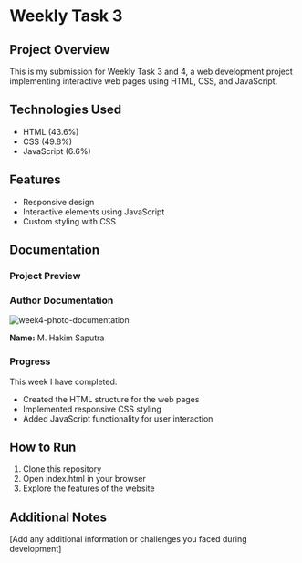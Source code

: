 # Weekly Task 3

## Project Overview
This is my submission for Weekly Task 3 and 4, a web development project implementing interactive web pages using HTML, CSS, and JavaScript.

## Technologies Used
- HTML (43.6%)
- CSS (49.8%)
- JavaScript (6.6%)

## Features
- Responsive design
- Interactive elements using JavaScript
- Custom styling with CSS

## Documentation

### Project Preview


<!-- You can replace screenshot.png with an actual screenshot of your project -->

### Author Documentation
![week4-photo-documentation](https://github.com/user-attachments/assets/39613ad7-7426-419c-9759-70c4335ad657)
<!-- Replace my-photo.jpg with your actual photo filename -->

**Name:** M. Hakim Saputra  


### Progress
This week I have completed:
- Created the HTML structure for the web pages
- Implemented responsive CSS styling
- Added JavaScript functionality for user interaction

## How to Run
1. Clone this repository
2. Open index.html in your browser
3. Explore the features of the website

## Additional Notes
[Add any additional information or challenges you faced during development]
